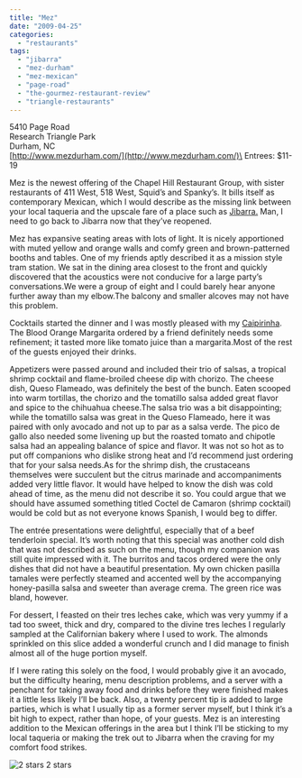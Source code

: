 ```yaml
---
title: "Mez"
date: "2009-04-25"
categories:
  - "restaurants"
tags:
  - "jibarra"
  - "mez-durham"
  - "mez-mexican"
  - "page-road"
  - "the-gourmez-restaurant-review"
  - "triangle-restaurants"
---
```


5410 Page Road\
Research Triangle Park\
Durham, NC\
[http://www.mezdurham.com/](http://www.mezdurham.com/)\
Entrees: $11-19

Mez is the newest offering of the Chapel Hill Restaurant Group, with sister restaurants of 411 West, 518 West, Squid’s and Spanky’s. It bills itself as contemporary Mexican, which I would describe as the missing link between your local taqueria and the upscale fare of a place such as [Jibarra.](http://www.thegourmez.com/gourmez/restaurants/review.php?id=10&type=) Man, I need to go back to Jibarra now that they’ve reopened.

Mez has expansive seating areas with lots of light. It is nicely apportioned with muted yellow and orange walls and comfy green and brown-patterned booths and tables. One of my friends aptly described it as a mission style tram station. We sat in the dining area closest to the front and quickly discovered that the acoustics were not conducive for a large party’s conversations.We were a group of eight and I could barely hear anyone further away than my elbow.The balcony and smaller alcoves may not have this problem.

Cocktails started the dinner and I was mostly pleased with my [Caipirinha](https://thegourmez.com/blog/2009/04/24/cocktail-review-caipirinha-mez/). The Blood Orange Margarita ordered by a friend definitely needs some refinement; it tasted more like tomato juice than a margarita.Most of the rest of the guests enjoyed their drinks.

Appetizers were passed around and included their trio of salsas, a tropical shrimp cocktail and flame-broiled cheese dip with chorizo. The cheese dish, Queso Flameado, was definitely the best of the bunch. Eaten scooped into warm tortillas, the chorizo and the tomatillo salsa added great flavor and spice to the chihuahua cheese.The salsa trio was a bit disappointing; while the tomatillo salsa was great in the Queso Flameado, here it was paired with only avocado and not up to par as a salsa verde. The pico de gallo also needed some livening up but the roasted tomato and chipotle salsa had an appealing balance of spice and flavor. It was not so hot as to put off companions who dislike strong heat and I’d recommend just ordering that for your salsa needs.As for the shrimp dish, the crustaceans themselves were succulent but the citrus marinade and accompaniments added very little flavor. It would have helped to know the dish was cold ahead of time, as the menu did not describe it so. You could argue that we should have assumed something titled Coctel de Camaron (shrimp cocktail) would be cold but as not everyone knows Spanish, I would beg to differ.

The entrée presentations were delightful, especially that of a beef tenderloin special. It’s worth noting that this special was another cold dish that was not described as such on the menu, though my companion was still quite impressed with it. The burritos and tacos ordered were the only dishes that did not have a beautiful presentation. My own chicken pasilla tamales were perfectly steamed and accented well by the accompanying honey-pasilla salsa and sweeter than average crema. The green rice was bland, however.

For dessert, I feasted on their tres leches cake, which was very yummy if a tad too sweet, thick and dry, compared to the divine tres leches I regularly sampled at the Californian bakery where I used to work. The almonds sprinkled on this slice added a wonderful crunch and I did manage to finish almost all of the huge portion myself.

If I were rating this solely on the food, I would probably give it an avocado, but the difficulty hearing, menu description problems, and a server with a penchant for taking away food and drinks before they were finished makes it a little less likely I’ll be back. Also, a twenty percent tip is added to large parties, which is what I usually tip as a former server myself, but I think it’s a bit high to expect, rather than hope, of your guests.  Mez is an interesting addition to the Mexican offerings in the area but I think I’ll be sticking to my local taqueria or making the trek out to Jibarra when the craving for my comfort food strikes.




<div class="caption">

![2 stars](http://s3.amazonaws.com/thegourmez-wpmedia/2009/02/rating_chicken11.gif "rating_chicken11") 2 stars</div>

